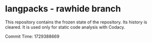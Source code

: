 # langpacks - rawhide branch

This repository contains the frozen state of the repository.
Its history is cleared. It is used only for static code
analysis with Codacy.

Commit Time: 1729388669